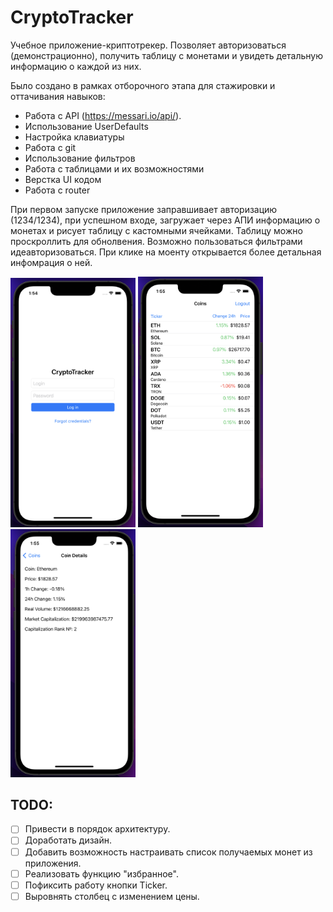 # CryptoTracker

Учебное приложение-криптотрекер. Позволяет авторизоваться (демонстрационно), получить таблицу с монетами и увидеть детальную информацию о каждой из них. 

Было создано в рамках отборочного этапа для стажировки и оттачивания навыков: 

- Работа с API (https://messari.io/api/).
- Использование UserDefaults
- Настройка клавиатуры
- Работа с git
- Использование фильтров
- Работа с таблицами и их возможностями
- Верстка UI кодом
- Работа с router

При первом запуске приложение заправшивает авторизацию (1234/1234), при успешном входе, загружает через АПИ информацию о монетах и рисует таблицу с кастомными ячейками. Таблицу можно проскроллить для обнолвения. Возможно пользоваться фильтрами идеавторизоваться. При клике на моенту открывается более детальная инфомрация о ней. 

<p float="left">
    <img src="assets/loginvc.png" alt="drawing" width="200" />
    <img src="assets/tablevc.png" alt="drawing" width="200" />
    <img src="assets/detailvc.png" alt="drawing" width="200" />
</p>



## TODO:
- [ ] Привести в порядок архитектуру.
- [ ] Доработать дизайн.
- [ ] Добавить возможность настраивать список получаемых монет из приложения.
- [ ] Реализовать функцию "избранное".
- [ ] Пофиксить работу кнопки Ticker.
- [ ] Выровнять столбец с изменением цены.
